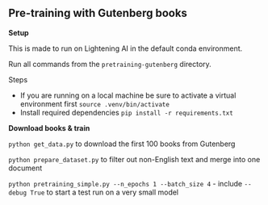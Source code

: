 ## Pre-training with Gutenberg books

**Setup**

This is made to run on Lightening AI in the default conda environment. 

Run all commands from the `pretraining-gutenberg` directory.

Steps
- If you are running on a local machine be sure to activate a virtual environment first `source .venv/bin/activate`
- Install required dependencies `pip install -r requirements.txt`


**Download books & train**



`python get_data.py` to download the first 100 books from Gutenberg

`python prepare_dataset.py` to filter out non-English text and merge into one document

`python pretraining_simple.py --n_epochs 1 --batch_size 4` - include `--debug True` to start a test run on a very small model